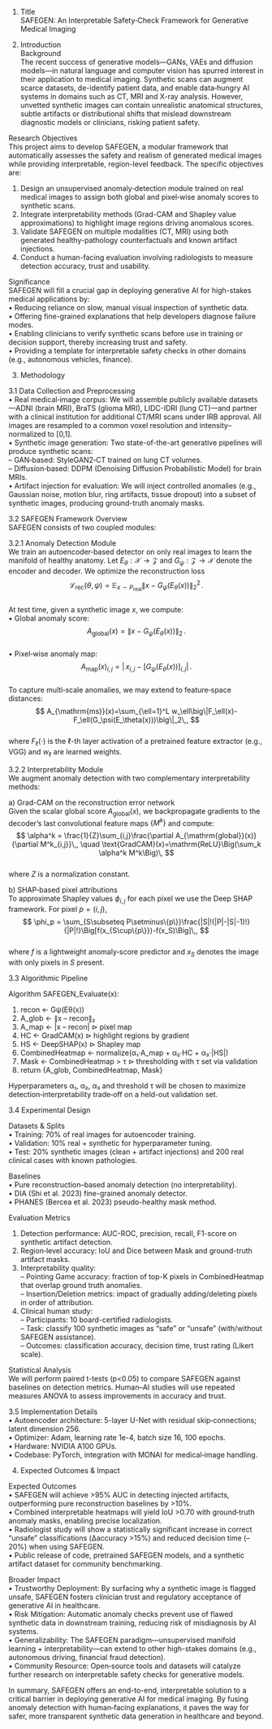 1. Title  
SAFEGEN: An Interpretable Safety‐Check Framework for Generative Medical Imaging  

2. Introduction  
Background  
The recent success of generative models—GANs, VAEs and diffusion models—in natural language and computer vision has spurred interest in their application to medical imaging. Synthetic scans can augment scarce datasets, de-identify patient data, and enable data‐hungry AI systems in domains such as CT, MRI and X-ray analysis. However, unvetted synthetic images can contain unrealistic anatomical structures, subtle artifacts or distributional shifts that mislead downstream diagnostic models or clinicians, risking patient safety.

Research Objectives  
This project aims to develop SAFEGEN, a modular framework that automatically assesses the safety and realism of generated medical images while providing interpretable, region-level feedback. The specific objectives are:  
1. Design an unsupervised anomaly‐detection module trained on real medical images to assign both global and pixel‐wise anomaly scores to synthetic scans.  
2. Integrate interpretability methods (Grad-CAM and Shapley value approximations) to highlight image regions driving anomalous scores.  
3. Validate SAFEGEN on multiple modalities (CT, MRI) using both generated healthy-pathology counterfactuals and known artifact injections.  
4. Conduct a human-facing evaluation involving radiologists to measure detection accuracy, trust and usability.

Significance  
SAFEGEN will fill a crucial gap in deploying generative AI for high-stakes medical applications by:  
• Reducing reliance on slow, manual visual inspection of synthetic data.  
• Offering fine-grained explanations that help developers diagnose failure modes.  
• Enabling clinicians to verify synthetic scans before use in training or decision support, thereby increasing trust and safety.  
• Providing a template for interpretable safety checks in other domains (e.g., autonomous vehicles, finance).

3. Methodology  

3.1 Data Collection and Preprocessing  
• Real medical‐image corpus: We will assemble publicly available datasets—ADNI (brain MRI), BraTS (glioma MRI), LIDC-IDRI (lung CT)—and partner with a clinical institution for additional CT/MRI scans under IRB approval. All images are resampled to a common voxel resolution and intensity–normalized to [0,1].  
• Synthetic image generation: Two state-of-the-art generative pipelines will produce synthetic scans:  
  – GAN‐based: StyleGAN2‐CT trained on lung CT volumes.  
  – Diffusion‐based: DDPM (Denoising Diffusion Probabilistic Model) for brain MRIs.  
• Artifact injection for evaluation: We will inject controlled anomalies (e.g., Gaussian noise, motion blur, ring artifacts, tissue dropout) into a subset of synthetic images, producing ground-truth anomaly masks.  

3.2 SAFEGEN Framework Overview  
SAFEGEN consists of two coupled modules:  

3.2.1 Anomaly Detection Module  
We train an autoencoder‐based detector on only real images to learn the manifold of healthy anatomy. Let $E_\theta: \mathcal{X}\to\mathcal{Z}$ and $G_\psi: \mathcal{Z}\to\mathcal{X}$ denote the encoder and decoder. We optimize the reconstruction loss  
$$  
\mathcal{L}_{\mathrm{rec}}(\theta,\psi)=\mathbb{E}_{x\sim P_{\mathrm{real}}}\big\|x - G_\psi(E_\theta(x))\big\|_2^2\,.  
$$  
At test time, given a synthetic image $x$, we compute:  
• Global anomaly score:  
$$  
A_{\mathrm{global}}(x)=\big\|x - G_\psi(E_\theta(x))\big\|_2\,.  
$$  
• Pixel‐wise anomaly map:  
$$  
A_{\mathrm{map}}(x)_{i,j}=\big|\,x_{i,j} - [G_\psi(E_\theta(x))]_{i,j}\big|\,.  
$$  
To capture multi‐scale anomalies, we may extend to feature‐space distances:  
$$  
A_{\mathrm{ms}}(x)=\sum_{\ell=1}^L w_\ell\big\|F_\ell(x)-F_\ell(G_\psi(E_\theta(x)))\big\|_2\,,  
$$  
where $F_\ell(\cdot)$ is the $\ell$-th layer activation of a pretrained feature extractor (e.g., VGG) and $w_\ell$ are learned weights.

3.2.2 Interpretability Module  
We augment anomaly detection with two complementary interpretability methods:  

a) Grad-CAM on the reconstruction error network  
Given the scalar global score $A_{\mathrm{global}}(x)$, we backpropagate gradients to the decoder’s last convolutional feature maps $\{M^k\}$ and compute:  
$$  
\alpha^k = \frac{1}{Z}\sum_{i,j}\frac{\partial A_{\mathrm{global}}(x)}{\partial M^k_{i,j}}\,,  
\quad  
\text{GradCAM}(x)=\mathrm{ReLU}\Big(\sum_k \alpha^k M^k\Big)\,  
$$  
where $Z$ is a normalization constant.

b) SHAP‐based pixel attributions  
To approximate Shapley values $\phi_{i,j}$ for each pixel we use the Deep SHAP framework. For pixel $p=(i,j)$,  
$$  
\phi_p = \sum_{S\subseteq P\setminus\{p\}}\frac{|S|!(|P|-|S|-1)!}{|P|!}\Big[f(x_{S\cup\{p\}})-f(x_S)\Big]\,,  
$$  
where $f$ is a lightweight anomaly‐score predictor and $x_S$ denotes the image with only pixels in $S$ present.

3.3 Algorithmic Pipeline  

Algorithm SAFEGEN_Evaluate(x):  
1. recon ← Gψ(Eθ(x))  
2. A_glob ← ∥x – recon∥₂  
3. A_map ← |x – recon|  ⊳ pixel map  
4. HC ← GradCAM(x)        ⊳ highlight regions by gradient  
5. HS ← DeepSHAP(x)       ⊳ Shapley map  
6. CombinedHeatmap ← normalize(α₁·A_map + α₂·HC + α₃·|HS|)  
7. Mask ← CombinedHeatmap > τ  ⊳ thresholding with τ set via validation  
8. return {A_glob, CombinedHeatmap, Mask}  

Hyperparameters α₁, α₂, α₃ and threshold τ will be chosen to maximize detection‐interpretability trade‐off on a held-out validation set.

3.4 Experimental Design  

Datasets & Splits  
• Training: 70% of real images for autoencoder training.  
• Validation: 10% real + synthetic for hyperparameter tuning.  
• Test: 20% synthetic images (clean + artifact injections) and 200 real clinical cases with known pathologies.

Baselines  
• Pure reconstruction–based anomaly detection (no interpretability).  
• DIA (Shi et al. 2023) fine-grained anomaly detector.  
• PHANES (Bercea et al. 2023) pseudo-healthy mask method.

Evaluation Metrics  
1. Detection performance: AUC-ROC, precision, recall, F1-score on synthetic artifact detection.  
2. Region‐level accuracy: IoU and Dice between Mask and ground-truth artifact masks.  
3. Interpretability quality:  
   – Pointing Game accuracy: fraction of top-K pixels in CombinedHeatmap that overlap ground truth anomalies.  
   – Insertion/Deletion metrics: impact of gradually adding/deleting pixels in order of attribution.  
4. Clinical human study:  
   – Participants: 10 board-certified radiologists.  
   – Task: classify 100 synthetic images as “safe” or “unsafe” (with/without SAFEGEN assistance).  
   – Outcomes: classification accuracy, decision time, trust rating (Likert scale).  

Statistical Analysis  
We will perform paired t-tests (p<0.05) to compare SAFEGEN against baselines on detection metrics. Human–AI studies will use repeated measures ANOVA to assess improvements in accuracy and trust.

3.5 Implementation Details  
• Autoencoder architecture: 5-layer U-Net with residual skip‐connections; latent dimension 256.  
• Optimizer: Adam, learning rate 1e-4, batch size 16, 100 epochs.  
• Hardware: NVIDIA A100 GPUs.  
• Codebase: PyTorch, integration with MONAI for medical‐image handling.  

4. Expected Outcomes & Impact  

Expected Outcomes  
• SAFEGEN will achieve >95% AUC in detecting injected artifacts, outperforming pure reconstruction baselines by >10%.  
• Combined interpretable heatmaps will yield IoU >0.70 with ground‐truth anomaly masks, enabling precise localization.  
• Radiologist study will show a statistically significant increase in correct “unsafe” classifications (Δaccuracy >15%) and reduced decision time (–20%) when using SAFEGEN.  
• Public release of code, pretrained SAFEGEN models, and a synthetic artifact dataset for community benchmarking.

Broader Impact  
• Trustworthy Deployment: By surfacing why a synthetic image is flagged unsafe, SAFEGEN fosters clinician trust and regulatory acceptance of generative AI in healthcare.  
• Risk Mitigation: Automatic anomaly checks prevent use of flawed synthetic data in downstream training, reducing risk of misdiagnosis by AI systems.  
• Generalizability: The SAFEGEN paradigm—unsupervised manifold learning + interpretability—can extend to other high-stakes domains (e.g., autonomous driving, financial fraud detection).  
• Community Resource: Open‐source tools and datasets will catalyze further research on interpretable safety checks for generative models.

In summary, SAFEGEN offers an end-to-end, interpretable solution to a critical barrier in deploying generative AI for medical imaging. By fusing anomaly detection with human‐facing explanations, it paves the way for safer, more transparent synthetic data generation in healthcare and beyond.